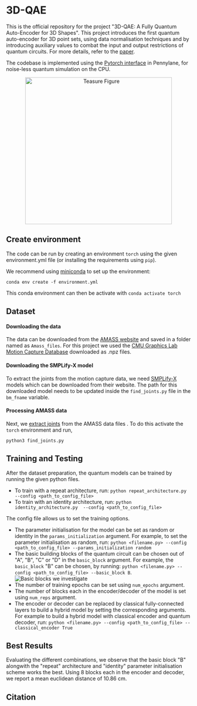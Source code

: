 # 3D-QAE

This is the official repository for the project "3D-QAE: A Fully Quantum Auto-Encoder for 3D Shapes". This project introduces the first quantum auto-encoder for 3D point sets, using data normalisation techniques and by introducing auxiliary values to combat the input and output restrictions of quantum circuits. For more details, refer to the [paper]().

The codebase is implemented using the [Pytorch interface](https://docs.pennylane.ai/en/stable/introduction/interfaces/torch.html) in Pennylane, for noise-less quantum simulation on the CPU.

<p align="center">
<img src='https://github.com/rathilakshika/3D-QAE/blob/main/Images/teaser_figure.png' alt='Teasure Figure' width=400pt/>
</p>

## Create environment

The code can be run by creating an environment ```torch``` using the given environment.yml file (or installing the requirements using ```pip```). 

We recommend using [miniconda](https://docs.conda.io/en/latest/miniconda.html) to set up the environment:
```
conda env create -f environment.yml
```
This conda environment can then be activate with ```conda activate torch```

## Dataset
#### Downloading the data 
The data can be downloaded from the [AMASS website](https://amass.is.tue.mpg.de/download.php) and saved in a folder named as ```Amass_files```. For this project we used the [CMU Graphics Lab Motion Capture Database](http://mocap.cs.cmu.edu/) downloaded as .npz files. 

#### Downloading the SMPLify-X model
To extract the joints from the motion capture data, we need [SMPLify-X](https://smpl-x.is.tue.mpg.de/index.html) models which can be downloaded from their website. The path for this downloaded model needs to be updated inside the ```find_joints.py``` file in the ```bm_fname``` variable.

#### Processing AMASS data
Next, we [extract joints](https://github.com/nghorbani/human_body_prior) from the AMASS data files . To do this activate the ```torch``` environment and run,
```
python3 find_joints.py
```
## Training and Testing
After the dataset preparation, the quantum models can be trained by running the given python files. 
- To train with a repeat architecture, run: ```python repeat_architecture.py  --config <path_to_config_file>```
- To train with an identity architecture, run: ```python identity_architecture.py  --config <path_to_config_file>```

The config file allows us to set the training options. 
- The parameter initialisation for the model can be set as random or identity in the ```params_initialization``` argument. For example, to set the parameter initialisation as random, run: ```python <filename.py> --config <path_to_config_file> --params_initialization random```
- The basic building blocks of the quantum circuit can be chosen out of "A", "B", "C" or "D" in the ```basic_block``` argument. For example, the ```basic_block``` "B" can be chosen, by running: ```python <filename.py> --config <path_to_config_file> --basic_block B```. <img src='https://github.com/rathilakshika/3D-QAE/blob/main/Images/all_circuits.png' alt='Basic blocks we investigate'/> 
- The number of training epochs can be set using ```num_epochs``` argument.
- The number of blocks each in the encoder/decoder of the model is set using ```num_reps``` argument.
- The encoder or decoder can be replaced by classical fully-connected layers to build a hybrid model by setting the corresponding arguments. For example to build a hybrid model with classical encoder and quantum decoder, run: ```python <filename.py> --config <path_to_config_file> --classical_encoder True```

## Best Results
Evaluating the different combinations, we observe that the basic block "B" alongwith the "repeat" architecture and "identity" parameter initialisation scheme works the best. Using 8 blocks each in the encoder and decoder, we report a mean euclidean distance of 10.86 cm. 

## Citation
